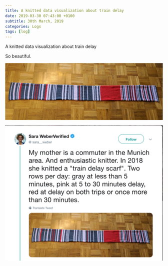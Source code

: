 ```yaml
---
title: A knitted data visualization about train delay
date: 2019-03-30 07:43:00 +0100
subtitle: 30th March, 2019
categories: Logs
tags: [log]
---
```


A knitted data visualization about train delay

So beautiful.

![](../assets/log/n651_dwpbafxwoaahr8h.jpg)

![](../assets/log/n724_screen-shot-2019-03-30-at-11.14.40.png)